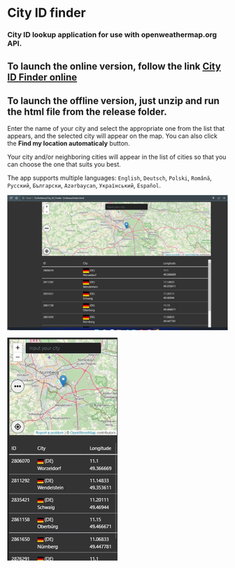# City ID finder

### City ID lookup application for use with **openweathermap.org API.**

## To launch the online version, follow the link [City ID Finder online](https://himikat123.github.io/City_ID_Finder/)

## To launch the offline version, just unzip and run the **html** file from the **release** folder. 

Enter the name of your city and select the appropriate one from the list that appears, and the selected city will appear on the map. You can also click the **Find my location automaticaly** button. 

Your city and/or neighboring cities will appear in the list of cities so that you can choose the one that suits you best.

The app supports multiple languages: `English`, `Deutsch`, `Polski`, `Română`, `Русский`, `Български`, `Azərbaycan`, `Український`, `Español`.

![City ID finder](/img/desktop.jpg)

![City ID finder](/img/mobile.jpg)
